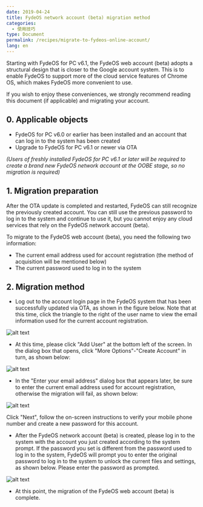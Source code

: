 ```yaml
---
date: 2019-04-24
title: FydeOS network account (beta) migration method
categories:
  - 使用技巧
type: Document
permalink: /recipes/migrate-to-fydeos-online-account/
lang: en
---
```


Starting with FydeOS for PC v6.1, the FydeOS web account (beta) adopts a structural design that is closer to the Google account system. This is to enable FydeOS to support more of the cloud service features of Chrome OS, which makes FydeOS more convenient to use.

If you wish to enjoy these conveniences, we strongly recommend reading this document (if applicable) and migrating your account.

## 0. Applicable objects

 - FydeOS for PC v6.0 or earlier has been installed and an account that can log in to the system has been created
 - Upgrade to FydeOS for PC v6.1 or newer via OTA

*(Users of freshly installed FydeOS for PC v6.1 or later will be required to create a brand new FydeOS network account at the OOBE stage, so no migration is required)*


## 1. Migration preparation

After the OTA update is completed and restarted, FydeOS can still recognize the previously created account. You can still use the previous password to log in to the system and continue to use it, but you cannot enjoy any cloud services that rely on the FydeOS network account (beta).

To migrate to the FydeOS web account (beta), you need the following two information:
 - The current email address used for account registration (the method of acquisition will be mentioned below)
 - The current password used to log in to the system


## 2. Migration method

- Log out to the account login page in the FydeOS system that has been successfully updated via OTA, as shown in the figure below. Note that at this time, click the triangle to the right of the user name to view the email information used for the current account registration.

![alt text](https://fydeos.com/wp-content/uploads/2019/04/migration1.png "FydeOS account login page")

- At this time, please click "Add User" at the bottom left of the screen. In the dialog box that opens, click "More Options"-"Create Account" in turn, as shown below:

![alt text](https://fydeos.com/wp-content/uploads/2019/04/migration2.png "FydeOS Create Account")

- In the "Enter your email address" dialog box that appears later, be sure to enter the current email address used for account registration, otherwise the migration will fail, as shown below:

![alt text](https://fydeos.com/wp-content/uploads/2019/04/migration3.png "FydeOS Create Account")

Click "Next", follow the on-screen instructions to verify your mobile phone number and create a new password for this account.

- After the FydeOS network account (beta) is created, please log in to the system with the account you just created according to the system prompt. If the password you set is different from the password used to log in to the system, FydeOS will prompt you to enter the original password to log in to the system to unlock the current files and settings, as shown below. Please enter the password as prompted.

![alt text](https://fydeos.com/wp-content/uploads/2019/04/migration4.png "FydeOS enter old password")

- At this point, the migration of the FydeOS web account (beta) is complete.

